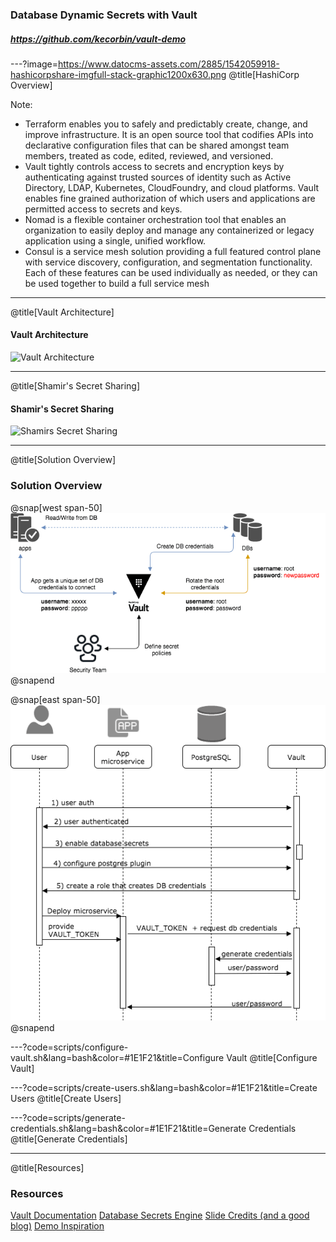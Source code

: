### Database Dynamic Secrets with Vault

##### https://github.com/kecorbin/vault-demo

---?image=https://www.datocms-assets.com/2885/1542059918-hashicorpshare-imgfull-stack-graphic1200x630.png
@title[HashiCorp Overview]

Note:

- Terraform enables you to safely and predictably create, change, and improve infrastructure. It is an open source tool that codifies APIs into declarative configuration files that can be shared amongst team members, treated as code, edited, reviewed, and versioned.
- Vault tightly controls access to secrets and encryption keys by authenticating against trusted sources of identity such as Active Directory, LDAP, Kubernetes, CloudFoundry, and cloud platforms. Vault enables fine grained authorization of which users and applications are permitted access to secrets and keys.
- Nomad is a flexible container orchestration tool that enables an organization to easily deploy and manage any containerized or legacy application using a single, unified workflow.
- Consul is a service mesh solution providing a full featured control plane with service discovery, configuration, and segmentation functionality. Each of these features can be used individually as needed, or they can be used together to build a full service mesh

---
@title[Vault Architecture]

#### Vault Architecture

![Vault Architecture](https://www.vaultproject.io/img/layers.png)

---
@title[Shamir's Secret Sharing]
#### Shamir's Secret Sharing
![Shamirs Secret Sharing](https://www.vaultproject.io/img/vault-shamir-secret-sharing.svg)


---
@title[Solution Overview]
### Solution Overview
@snap[west span-50]
![Solution Overview](assets/img/solution-overview.png)
@snapend

@snap[east span-50]
![](assets/img/vault-configuration.png)
@snapend


---?code=scripts/configure-vault.sh&lang=bash&color=#1E1F21&title=Configure Vault
@title[Configure Vault]


---?code=scripts/create-users.sh&lang=bash&color=#1E1F21&title=Create Users
@title[Create Users]


---?code=scripts/generate-credentials.sh&lang=bash&color=#1E1F21&title=Generate Credentials
@title[Generate Credentials]

---
@title[Resources]
### Resources


[Vault Documentation](https://www.vaultproject.io/docs/vs/index.html)
[Database Secrets Engine](https://www.vaultproject.io/docs/secrets/databases/index.html)
[Slide Credits (and a good blog)](https://dev.to/xfrarod/dynamically-securing-databases-using-hashicorp-vault-2kf)
[Demo Inspiration](https://github.com/sethvargo/vault-demo)

